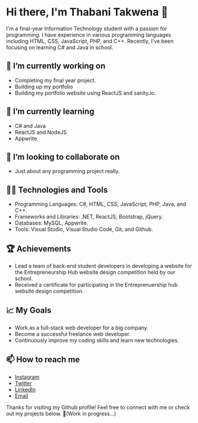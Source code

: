 # Hi there, I'm Thabani Takwena 👋

I'm a final-year Information Technology student with a passion for programming. I have experience in various programming languages including HTML, CSS, JavaScript, PHP, and C++. Recently, I've been focusing on learning C# and Java in school.

## 🔭 I’m currently working on
- Completing my final year project.
- Building up my portfolio
- Building my portfolio website using ReactJS and sanity.io.

## 🌱 I’m currently learning
- C# and Java
- ReactJS and NodeJS
- Appwrite
  
## 🤝 I’m looking to collaborate on
- Just about any programming project really.

## 👨‍💻 Technologies and Tools
- Programming Languages: C#, HTML, CSS, JavaScript, PHP, Java, and C++.
- Frameworks and Libraries: .NET, ReactJS, Bootstrap, jQuery.
- Databases: MySQL, Appwrite.
- Tools: Visual Studio, Visual Studio Code, Git, and Github.

## 🏆 Achievements
- Lead a team of back-end student developers in developing a website for the Entrepreneurship Hub website design competition held by our school.
- Received a certificate for participating in the Entreprenuership hub website design competition.

## 📈 My Goals
- Work as a full-stack web developer for a big company.
- Become a successful freelance web developer.
- Continuously improve my coding skills and learn new technologies.

## 📫 How to reach me
- [Instagram](https://instagram.com/thabanidev)
- [Twitter](https://twitter.com/ThabaniDev)
- [LinkedIn](https://linkedin.com/in/thabanitakwenaxddd)
- [Email](mailto:thabanidev@gmail.com)

Thanks for visiting my Github profile! Feel free to connect with me or check out my projects below. 🚀(Work in progress...)
<!---
ThabaniDev/ThabaniDev is a ✨ special ✨ repository because its `README.md` (this file) appears on your GitHub profile.
You can click the Preview link to take a look at your changes.
--->
